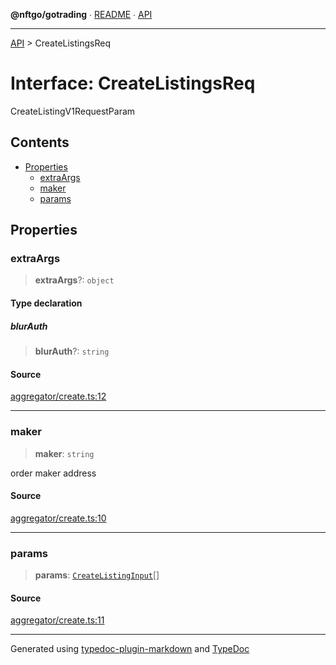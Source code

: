 **@nftgo/gotrading** ∙ [README](../README.md) ∙ [API](../exports.md)

***

[API](../exports.md) > CreateListingsReq

# Interface: CreateListingsReq

CreateListingV1RequestParam

## Contents

- [Properties](CreateListingsReq.md#properties)
  - [extraArgs](CreateListingsReq.md#extraargs)
  - [maker](CreateListingsReq.md#maker)
  - [params](CreateListingsReq.md#params)

## Properties

### extraArgs

> **extraArgs**?: `object`

#### Type declaration

##### blurAuth

> **blurAuth**?: `string`

#### Source

[aggregator/create.ts:12](https://github.com/NFTGo/GoTrading/blob/1fa3b8d/src/types/aggregator/create.ts#L12)

***

### maker

> **maker**: `string`

order maker address

#### Source

[aggregator/create.ts:10](https://github.com/NFTGo/GoTrading/blob/1fa3b8d/src/types/aggregator/create.ts#L10)

***

### params

> **params**: [`CreateListingInput`](CreateListingInput.md)[]

#### Source

[aggregator/create.ts:11](https://github.com/NFTGo/GoTrading/blob/1fa3b8d/src/types/aggregator/create.ts#L11)

***

Generated using [typedoc-plugin-markdown](https://www.npmjs.com/package/typedoc-plugin-markdown) and [TypeDoc](https://typedoc.org/)
